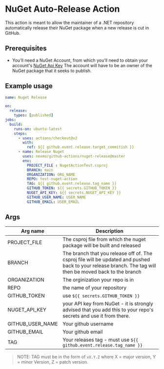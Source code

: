 # NuGet Auto-Release Action

This action is meant to allow the maintainer of a .NET repository automatically release their NuGet package when a new release is cut in GitHub.

## Prerequisites

* You'll need a NuGet Account, from which you'll need to obtain your account's [NuGet Api Key](https://www.nuget.org/account/apikeys) The account will have to be an owner of the NuGet package that it seeks to publish.

## Example usage

```yml
name: Nuget Release

on:
  release:
    types: [published]
jobs:
  build:
    runs-on: ubuntu-latest
    steps:
      - uses: actions/checkout@v2
        with:
          ref: ${{ github.event.release.target_commitish }}      
      - name: Release Nuget
        uses: nexmo/github-actions/nuget-release@master
        env:
          PROJECT_FILE : NugetActionTest.csproj          
          BRANCH: main
          ORGANIZATION: ORG_NAME
          REPO: test-nuget-action
          TAG: ${{ github.event.release.tag_name }}
          GITHUB_TOKEN: ${{ secrets.GITHUB_TOKEN }}
          NUGET_API_KEY: ${{ secrets.NUGET_API_KEY }}
          GITHUB_USER_NAME: USER_NAME
          GITHUB_EMAIL: USER_EMAIL
```

## Args

| Arg name | Description |
| -------- | ---------- |
| PROJECT_FILE | The csproj file from which the nuget package will be built and released |
| BRANCH | The branch that you release off of. The csproj file will be updated and pushed back to your release branch. The tag will then be moved back to the branch|
| ORGANIZATION | The orginization your repo is in |
| REPO | the name of your repository |
| GITHUB_TOKEN | use `${{ secrets.GITHUB_TOKEN }}` |
| NUGET_API_KEY | your API key from NuGet - it is strongly advised that you add this to your repo's secrets and use it from there. |
| GITHUB_USER_NAME | Your github username |
| GITHUB_EMAIL| Your github email |
| TAG | Your releases tag - must use `${{ github.event.release.tag_name }}` |

> NOTE: TAG must be in the form of `vX.Y.Z` where X = major version, Y = minor Version, Z = patch version.